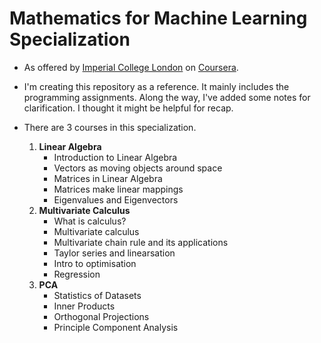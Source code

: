 
# Mathematics for Machine Learning Specialization

* As offered by [Imperial College London](https://www.imperial.ac.uk/) on 
  [Coursera](https://www.coursera.org/specializations/mathematics-machine-learning).
  
* I'm creating this repository as a reference. It mainly includes the programming assignments. 
Along the way, I've added some notes for clarification. 
I thought it might be helpful for recap.


* There are 3 courses in this specialization.
   1. **Linear Algebra**
       * Introduction to Linear Algebra
       * Vectors as moving objects around space
       * Matrices in Linear Algebra
       * Matrices make linear mappings
       * Eigenvalues and Eigenvectors
   2. **Multivariate Calculus**
       * What is calculus?
       * Multivariate calculus
       * Multivariate chain rule and its applications
       * Taylor series and linearsation
       * Intro to optimisation
       * Regression
   3. **PCA**
       * Statistics of Datasets
       * Inner Products
       * Orthogonal Projections
       * Principle Component Analysis